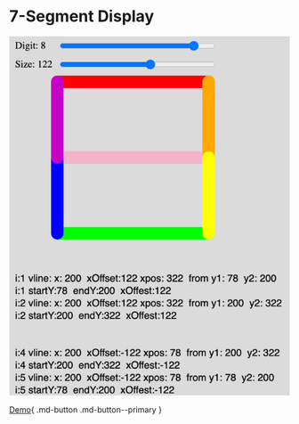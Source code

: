 # 7-Segment Display

![](./7-segment-display.png)

[Demo](./7-segment-display.html){ .md-button .md-button--primary }